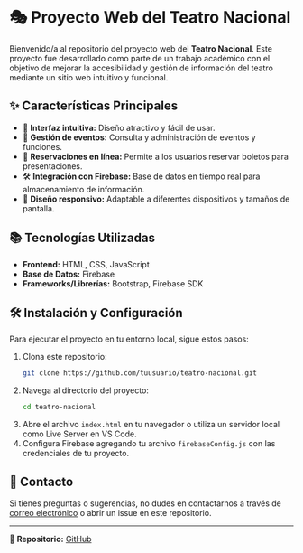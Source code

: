 # 🎭 Proyecto Web del Teatro Nacional

Bienvenido/a al repositorio del proyecto web del **Teatro Nacional**. Este proyecto fue desarrollado como parte de un trabajo académico con el objetivo de mejorar la accesibilidad y gestión de información del teatro mediante un sitio web intuitivo y funcional.

## ✨ Características Principales

- 🌟 **Interfaz intuitiva:** Diseño atractivo y fácil de usar.
- 📅 **Gestión de eventos:** Consulta y administración de eventos y funciones.
- 🎤 **Reservaciones en línea:** Permite a los usuarios reservar boletos para presentaciones.
- 🛠️ **Integración con Firebase:** Base de datos en tiempo real para almacenamiento de información.
- 🔗 **Diseño responsivo:** Adaptable a diferentes dispositivos y tamaños de pantalla.

## 📚 Tecnologías Utilizadas

- **Frontend:** HTML, CSS, JavaScript
- **Base de Datos:** Firebase
- **Frameworks/Librerías:** Bootstrap, Firebase SDK

## 🛠️ Instalación y Configuración

Para ejecutar el proyecto en tu entorno local, sigue estos pasos:

1. Clona este repositorio:
   ```bash
   git clone https://github.com/tuusuario/teatro-nacional.git
   ```
2. Navega al directorio del proyecto:
   ```bash
   cd teatro-nacional
   ```
3. Abre el archivo `index.html` en tu navegador o utiliza un servidor local como Live Server en VS Code.
4. Configura Firebase agregando tu archivo `firebaseConfig.js` con las credenciales de tu proyecto.

## 💬 Contacto

Si tienes preguntas o sugerencias, no dudes en contactarnos a través de [correo electrónico](mailto:kmmelissat@gmail.com) o abrir un issue en este repositorio.

---
🔗 **Repositorio:** [GitHub](https://github.com/tuusuario/teatro-nacional)

